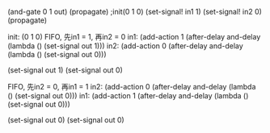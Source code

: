 (and-gate 0 1 out)
(propagate) ;init(0 1 0)
(set-signal! in1 1)
(set-signal! in2 0)
(propagate)

init: (0 1 0)
FIFO, 先in1 = 1, 再in2 = 0
in1: (add-action 1 (after-delay and-delay (lambda () (set-signal out 1)))
in2: (add-action 0 (after-delay and-delay (lambda () (set-signal out 0)))

(set-signal out 1)
(set-signal out 0)

FIFO, 先in2 = 0, 再in1 = 1
in2: (add-action 0 (after-delay and-delay (lambda () (set-signal out 0)))
in1: (add-action 1 (after-delay and-delay (lambda () (set-signal out 0)))

(set-signal out 0)
(set-signal out 0)

